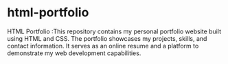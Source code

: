 # html-portfolio
HTML Portfolio  :This repository contains my personal portfolio website built using HTML and CSS. The portfolio showcases my projects, skills, and contact information. It serves as an online resume and a platform to demonstrate my web development capabilities. 

